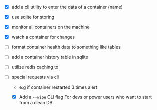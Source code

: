- [x] add a cli utility to enter the data of a container (name)
- [x] use sqlite for storing

- [x] monitor all containers on the machine
- [x] watch a container for changes
- [ ] format container health data to something like tables
- [ ] add a container history table in sqlite
- [ ] utilize redis caching to 

- [ ] special requests via cli
    - e.g if container restarted 3 times alert
    - [x] Add a `--wipe` CLI flag For devs or power users who want to start from a clean DB.


